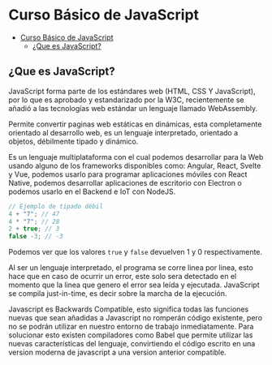 # Curso Básico de JavaScript

- [Curso Básico de JavaScript](#curso-básico-de-javascript)
  - [¿Que es JavaScript?](#que-es-javascript)

## ¿Que es JavaScript?

JavaScript forma parte de los estándares web (HTML, CSS Y JavaScript), por lo que
es aprobado y estandarizado por la W3C, recientemente se añadió a las tecnologías
web estándar un lenguaje llamado WebAssembly.

Permite convertir paginas web estáticas en dinámicas, esta completamente
orientado al desarrollo web, es un lenguaje interpretado, orientado a objetos,
débilmente tipado y dinámico.

Es un lenguaje multiplataforma con el cual podemos desarrollar para la Web usando
alguno de los frameworks disponibles como: Angular, React, Svelte y Vue, podemos
usarlo para programar aplicaciones móviles con React Native, podemos desarrollar
aplicaciones de escritorio con Electron o podemos usarlo en el Backend e IoT con
NodeJS.

```javascript
// Ejemplo de tipado débil
4 + "7"; // 47
4 * "7"; // 28
2 + true; // 3
false -3; // -3
```

Podemos ver que los valores `true` y `false` devuelven 1 y 0 respectivamente.

Al ser un lenguaje interpretado, el programa se corre linea por linea, esto hace
que en caso de ocurrir un error, este solo sera detectado en el momento que la
linea que genero el error sea leída y ejecutada. JavaScript se compila
just-in-time, es decir sobre la marcha de la ejecución.

Javascript es Backwards Compatible, esto significa todas las funciones nuevas que
sean añadidas a Javascript no romperán código existente, pero no se podrán
utilizar en nuestro entorno de trabajo inmediatamente. Para solucionar esto
existen compiladores como Babel que permite utilizar las nuevas características
del lenguaje, convirtiendo el código escrito en una version moderna de javascript
a una version anterior compatible.
